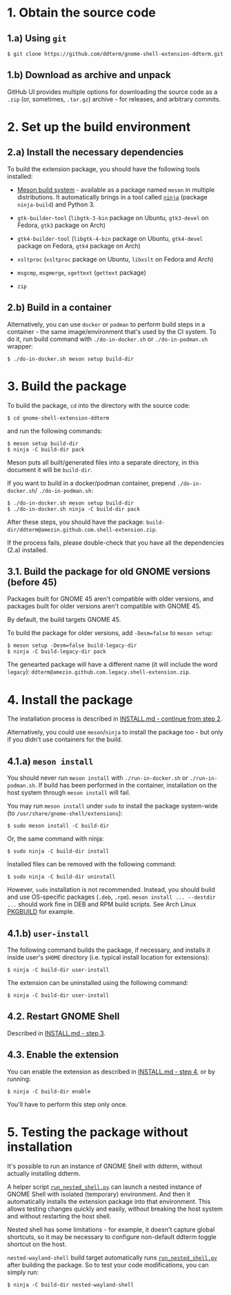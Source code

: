 <!--
SPDX-FileCopyrightText: 2022 Aleksandr Mezin <mezin.alexander@gmail.com>

SPDX-License-Identifier: GPL-3.0-or-later
-->

# 1. Obtain the source code

## 1.a) Using `git`

    $ git clone https://github.com/ddterm/gnome-shell-extension-ddterm.git

## 1.b) Download as archive and unpack

GitHub UI provides multiple options for downloading the source code as a `.zip`
(or, sometimes, `.tar.gz`) archive - for releases, and arbitrary commits.

# 2. Set up the build environment

## 2.a) Install the necessary dependencies

To build the extension package, you should have the following tools installed:

- [Meson build system](https://mesonbuild.com/) - available as a package named
`meson` in multiple distributions. It automatically brings in a tool called
[`ninja`](https://ninja-build.org/) (package `ninja-build`) and Python 3.

- `gtk-builder-tool` (`libgtk-3-bin` package on Ubuntu, `gtk3-devel` on Fedora,
`gtk3` package on Arch)

- `gtk4-builder-tool` (`libgtk-4-bin` package on Ubuntu, `gtk4-devel` package
on Fedora, `gtk4` package on Arch)

- `xsltproc` (`xsltproc` package on Ubuntu, `libxslt` on Fedora and Arch)

- `msgcmp`, `msgmerge`, `xgettext` (`gettext` package)

- `zip`

## 2.b) Build in a container

Alternatively, you can use `docker` or `podman` to perform build steps in a
container - the same image/environment that's used by the CI system. To do it,
run build command with `./do-in-docker.sh` or `./do-in-podman.sh` wrapper:

    $ ./do-in-docker.sh meson setup build-dir

# 3. Build the package

To build the package, `cd` into the directory with the source code:

    $ cd gnome-shell-extension-ddterm

and run the following commands:

    $ meson setup build-dir
    $ ninja -C build-dir pack

Meson puts all built/generated files into a separate directory, in this document
it will be `build-dir`.

If you want to build in a docker/podman container, prepend `./do-in-docker.sh`/
`./do-in-podman.sh`:

    $ ./do-in-docker.sh meson setup build-dir
    $ ./do-in-docker.sh ninja -C build-dir pack

After these steps, you should have the package:
`build-dir/ddterm@amezin.github.com.shell-extension.zip`.

If the process fails, please double-check that you have all the dependencies
(2.a) installed.

## 3.1. Build the package for old GNOME versions (before 45)

Packages built for GNOME 45 aren't compatible with older versions, and packages
built for older versions aren't compatible with GNOME 45.

By default, the build targets GNOME 45.

To build the package for older versions, add `-Desm=false` to `meson setup`:

    $ meson setup -Desm=false build-legacy-dir
    $ ninja -C build-legacy-dir pack

The genearted package will have a different name (it will include
the word `legacy`): `ddterm@amezin.github.com.legacy.shell-extension.zip`.

# 4. Install the package

The installation process is described in
[INSTALL.md - continue from step 2](INSTALL.md#2-install-the-package).

Alternatively, you could use `meson`/`ninja` to install the package too -
but only if you didn't use containers for the build.

## 4.1.a) `meson install`

You should never run `meson install` with `./run-in-docker.sh` or
`./run-in-podman.sh`. If build has been performed in the container,
installation on the host system through `meson install` will fail.

You may run `meson install` under `sudo` to install the package system-wide
(to `/usr/share/gnome-shell/extensions`):

    $ sudo meson install -C build-dir

Or, the same command with ninja:

    $ sudo ninja -C build-dir install

Installed files can be removed with the following command:

    $ sudo ninja -C build-dir uninstall

However, `sudo` installation is not recommended. Instead, you should build and
use OS-specific packages (`.deb`, `.rpm`). `meson install ... --destdir ...`
should work fine in DEB and RPM build scripts. See Arch Linux
[PKGBUILD](/PKGBUILD) for example.

## 4.1.b) `user-install`

The following command builds the package, if necessary, and installs it
inside user's `$HOME` directory (i.e. typical install location for extensions):

    $ ninja -C build-dir user-install

The extension can be uninstalled using the following command:

    $ ninja -C build-dir user-install

## 4.2. Restart GNOME Shell

Described in [INSTALL.md - step 3](INSTALL.md#3-restart-gnome-shell).

## 4.3. Enable the extension

You can enable the extension as described in
[INSTALL.md - step 4](INSTALL.md#4-enable-the-extension), or by running:

    $ ninja -C build-dir enable

You'll have to perform this step only once.

# 5. Testing the package without installation

It's possible to run an instance of GNOME Shell with ddterm, without actually
installing ddterm.

A helper script [`run_nested_shell.py`] can launch a nested instance
of GNOME Shell with isolated (temporary) environment. And then it automatically
installs the extension package into that environment.
This allows testing changes quickly and easily, without breaking the host
system and without restarting the host shell.

Nested shell has some limitations - for example, it doesn't capture global
shortcuts, so it may be necessary to configure non-default ddterm toggle
shortcut on the host.

`nested-wayland-shell` build target automatically runs [`run_nested_shell.py`]
after building the package. So to test your code modifications, you can simply
run:

    $ ninja -C build-dir nested-wayland-shell

[`run_nested_shell.py`]: /tools/run_nested_shell.py
